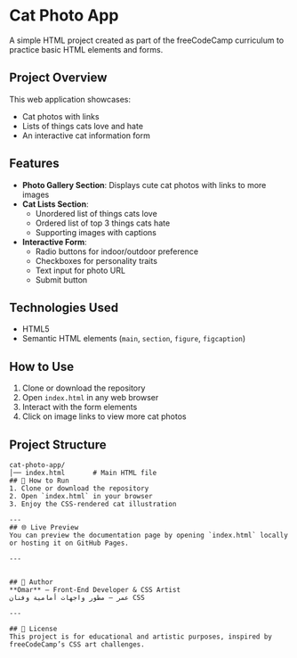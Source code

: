 # Cat Photo App

A simple HTML project created as part of the freeCodeCamp curriculum to practice basic HTML elements and forms.

## Project Overview

This web application showcases:
- Cat photos with links
- Lists of things cats love and hate
- An interactive cat information form

## Features

- **Photo Gallery Section**: Displays cute cat photos with links to more images
- **Cat Lists Section**:
  - Unordered list of things cats love
  - Ordered list of top 3 things cats hate
  - Supporting images with captions
- **Interactive Form**:
  - Radio buttons for indoor/outdoor preference
  - Checkboxes for personality traits
  - Text input for photo URL
  - Submit button

## Technologies Used

- HTML5
- Semantic HTML elements (`main`, `section`, `figure`, `figcaption`)

## How to Use

1. Clone or download the repository
2. Open `index.html` in any web browser
3. Interact with the form elements
4. Click on image links to view more cat photos

## Project Structure

```plaintext
cat-photo-app/
│── index.html       # Main HTML file
## 🚀 How to Run  
1. Clone or download the repository  
2. Open `index.html` in your browser  
3. Enjoy the CSS-rendered cat illustration

---
## 🌐 Live Preview  
You can preview the documentation page by opening `index.html` locally or hosting it on GitHub Pages.

---


## 📌 Author  
**Omar** – Front-End Developer & CSS Artist  
عمر – مطور واجهات أمامية وفنان CSS

---

## 📢 License  
This project is for educational and artistic purposes, inspired by freeCodeCamp’s CSS art challenges.
